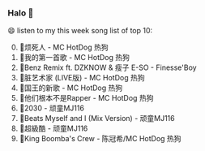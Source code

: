 

### Halo 👋

😄 listen to my this week song list of top 10:

0. 🌈烦死人 - MC HotDog 热狗
1. 🌈我的第一首歌 - MC HotDog 热狗
2. 🌈Benz Remix ft. DZKNOW & 瘦子 E-SO - Finesse'Boy
3. 🌈脏艺术家 (LIVE版) - MC HotDog 热狗
4. 🌈国王的新歌 - MC HotDog 热狗
5. 🌈他们根本不是Rapper - MC HotDog 热狗
6. 🌈2030 - 顽童MJ116
7. 🌈Beats Myself and I (Mix Version) - 顽童MJ116
8. 🌈超級酷 - 顽童MJ116
9. 🌈King Boomba's Crew - 陈冠希/MC HotDog 热狗

